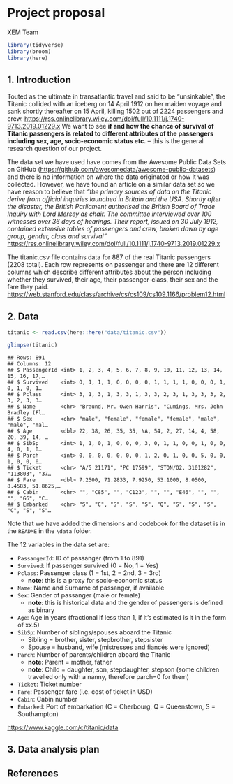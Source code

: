 Project proposal
================
XEM Team

``` r
library(tidyverse)
library(broom)
library(here)
```

## 1. Introduction

Touted as the ultimate in transatlantic travel and said to be
“unsinkable”, the Titanic collided with an iceberg on 14 April 1912 on
her maiden voyage and sank shortly thereafter on 15 April, killing 1502
out of 2224 passengers and crew.
<https://rss.onlinelibrary.wiley.com/doi/full/10.1111/j.1740-9713.2019.01229.x>
We want to see **if and how the chance of survival of Titanic passengers
is related to different attributes of the passengers including sex, age,
socio-economic status etc.** – this is the general research question of
our project.

The data set we have used have comes from the Awesome Public Data Sets
on GitHub (<https://github.com/awesomedata/awesome-public-datasets>) and
there is no information on where the data originated or how it was
collected. However, we have found an article on a similar data set so we
have reason to believe that *“the primary sources of data on the Titanic
derive from official inquiries launched in Britain and the USA. Shortly
after the disaster, the British Parliament authorised the British Board
of Trade Inquiry with Lord Mersey as chair. The committee interviewed
over 100 witnesses over 36 days of hearings. Their report, issued on 30
July 1912, contained extensive tables of passengers and crew, broken
down by age group, gender, class and survival”*
<https://rss.onlinelibrary.wiley.com/doi/full/10.1111/j.1740-9713.2019.01229.x>

The titanic.csv file contains data for 887 of the real Titanic
passengers (2208 total). Each row represents on passenger and there are
12 different columns which describe different attributes about the
person including whether they survived, their age, their
passenger-class, their sex and the fare they paid.
<https://web.stanford.edu/class/archive/cs/cs109/cs109.1166/problem12.html>

## 2. Data

``` r
titanic <- read.csv(here::here("data/titanic.csv"))

glimpse(titanic)
```

    ## Rows: 891
    ## Columns: 12
    ## $ PassengerId <int> 1, 2, 3, 4, 5, 6, 7, 8, 9, 10, 11, 12, 13, 14, 15, 16, 17,…
    ## $ Survived    <int> 0, 1, 1, 1, 0, 0, 0, 0, 1, 1, 1, 1, 0, 0, 0, 1, 0, 1, 0, 1…
    ## $ Pclass      <int> 3, 1, 3, 1, 3, 3, 1, 3, 3, 2, 3, 1, 3, 3, 3, 2, 3, 2, 3, 3…
    ## $ Name        <chr> "Braund, Mr. Owen Harris", "Cumings, Mrs. John Bradley (Fl…
    ## $ Sex         <chr> "male", "female", "female", "female", "male", "male", "mal…
    ## $ Age         <dbl> 22, 38, 26, 35, 35, NA, 54, 2, 27, 14, 4, 58, 20, 39, 14, …
    ## $ SibSp       <int> 1, 1, 0, 1, 0, 0, 0, 3, 0, 1, 1, 0, 0, 1, 0, 0, 4, 0, 1, 0…
    ## $ Parch       <int> 0, 0, 0, 0, 0, 0, 0, 1, 2, 0, 1, 0, 0, 5, 0, 0, 1, 0, 0, 0…
    ## $ Ticket      <chr> "A/5 21171", "PC 17599", "STON/O2. 3101282", "113803", "37…
    ## $ Fare        <dbl> 7.2500, 71.2833, 7.9250, 53.1000, 8.0500, 8.4583, 51.8625,…
    ## $ Cabin       <chr> "", "C85", "", "C123", "", "", "E46", "", "", "", "G6", "C…
    ## $ Embarked    <chr> "S", "C", "S", "S", "S", "Q", "S", "S", "S", "C", "S", "S"…

Note that we have added the dimensions and codebook for the dataset is
in the `README` in the `\data` folder.

The 12 variables in the data set are:

-   `PassangerId`: ID of passanger (from 1 to 891)
-   `Survived`: If passenger survived (0 = No, 1 = Yes)
-   `Pclass`: Passenger class (1 = 1st, 2 = 2nd, 3 = 3rd)
    -   **note**: this is a proxy for socio-economic status
-   `Name`: Name and Surname of passanger, if available
-   `Sex`: Gender of passanger (male or female)
    -   **note**: this is historical data and the gender of passengers
        is defined as binary
-   `Age`: Age in years (fractional if less than 1, if it’s estimated is
    it in the form of xx.5)
-   `SibSp`: Number of siblings/spouses aboard the Titanic
    -   Sibling = brother, sister, stepbrother, stepsister
    -   Spouse = husband, wife (mistresses and fiancés were ignored)
-   `Parch`: Number of parents/children aboard the Titanic
    -   **note**: Parent = mother, father
    -   **note**: Child = daughter, son, stepdaughter, stepson (some
        children travelled only with a nanny, therefore parch=0 for
        them)
-   `Ticket`: Ticket number
-   `Fare`: Passenger fare (i.e. cost of ticket in USD)
-   `Cabin`: Cabin number
-   `Embarked`: Port of embarkation (C = Cherbourg, Q = Queenstown, S =
    Southampton)

<https://www.kaggle.com/c/titanic/data>

## 3. Data analysis plan

## References
